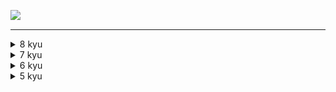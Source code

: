 <a href="https://www.codewars.com/users/asahiocean"><img src="https://www.codewars.com/users/asahiocean/badges/large" align="left"></a>

<br><hr>

<details><summary>8 kyu</summary>
  
  ```
  I'LL FILL THIS IN COMING SOON.
  ```
  
</details>

<details><summary>7 kyu</summary>

  ```
  I'LL FILL THIS IN COMING SOON.
  ```

</details>

<details><summary>6 kyu</summary>
  
  ```
  I'LL FILL THIS IN COMING SOON.
  ```
  
</details>

<details><summary>5 kyu</summary>
  
  ```
  I'LL FILL THIS IN COMING SOON.
  ```
  
</details>
